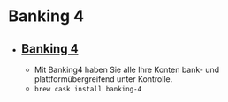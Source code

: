 # Banking 4
- [Banking 4](https://subsembly.com/banking4.html)
  - 
  - Mit Banking4 haben Sie alle Ihre Konten bank- und plattformübergreifend unter Kontrolle.
  - `brew cask install banking-4`

